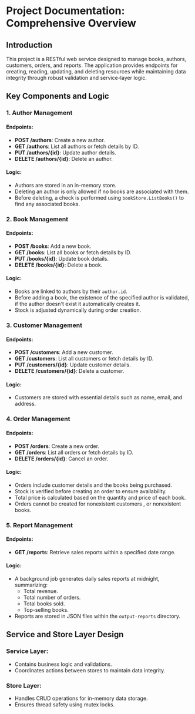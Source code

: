 # Project Documentation: Comprehensive Overview

## Introduction

This project is a RESTful web service designed to manage books, authors, customers, orders, and reports. The application provides endpoints for creating, reading, updating, and deleting resources while maintaining data integrity through robust validation and service-layer logic.

## Key Components and Logic

### 1. Author Management

#### Endpoints:
- **POST /authors**: Create a new author.
- **GET /authors**: List all authors or fetch details by ID.
- **PUT /authors/{id}**: Update author details.
- **DELETE /authors/{id}**: Delete an author.

#### Logic:
- Authors are stored in an in-memory store.
- Deleting an author is only allowed if no books are associated with them.
- Before deleting, a check is performed using `bookStore.ListBooks()` to find any associated books.

### 2. Book Management

#### Endpoints:
- **POST /books**: Add a new book.
- **GET /books**: List all books or fetch details by ID.
- **PUT /books/{id}**: Update book details.
- **DELETE /books/{id}**: Delete a book.

#### Logic:
- Books are linked to authors by their `author.id`.
- Before adding a book, the existence of the specified author is validated, if the author doesn't exist it automatically creates it.
- Stock is adjusted dynamically during order creation.

### 3. Customer Management

#### Endpoints:
- **POST /customers**: Add a new customer.
- **GET /customers**: List all customers or fetch details by ID.
- **PUT /customers/{id}**: Update customer details.
- **DELETE /customers/{id}**: Delete a customer.

#### Logic:
- Customers are stored with essential details such as name, email, and address.


### 4. Order Management

#### Endpoints:
- **POST /orders**: Create a new order.
- **GET /orders**: List all orders or fetch details by ID.
- **DELETE /orders/{id}**: Cancel an order.

#### Logic:
- Orders include customer details and the books being purchased.
- Stock is verified before creating an order to ensure availability.
- Total price is calculated based on the quantity and price of each book.
- Orders cannot be created for nonexistent customers , or nonexistent books.

### 5. Report Management

#### Endpoints:
- **GET /reports**: Retrieve sales reports within a specified date range.

#### Logic:
- A background job generates daily sales reports at midnight, summarizing:
  - Total revenue.
  - Total number of orders.
  - Total books sold.
  - Top-selling books.
- Reports are stored in JSON files within the `output-reports` directory.

## Service and Store Layer Design

### Service Layer:
- Contains business logic and validations.
- Coordinates actions between stores to maintain data integrity.

### Store Layer:
- Handles CRUD operations for in-memory data storage.
- Ensures thread safety using mutex locks.
